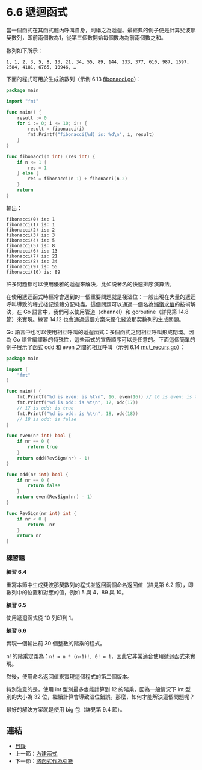# 6.6 遞迴函式

當一個函式在其函式體內呼叫自身，則稱之為遞迴。最經典的例子便是計算斐波那契數列，即前兩個數為1，從第三個數開始每個數均為前兩個數之和。

數列如下所示：

	1, 1, 2, 3, 5, 8, 13, 21, 34, 55, 89, 144, 233, 377, 610, 987, 1597, 2584, 4181, 6765, 10946, …

下面的程式可用於生成該數列（示例 6.13 [fibonacci.go](examples/chapter_6/fibonacci.go)）：

```go
package main

import "fmt"

func main() {
	result := 0
	for i := 0; i <= 10; i++ {
		result = fibonacci(i)
		fmt.Printf("fibonacci(%d) is: %d\n", i, result)
	}
}

func fibonacci(n int) (res int) {
	if n <= 1 {
		res = 1
	} else {
		res = fibonacci(n-1) + fibonacci(n-2)
	}
	return
}
```

輸出：

```
fibonacci(0) is: 1
fibonacci(1) is: 1
fibonacci(2) is: 2
fibonacci(3) is: 3
fibonacci(4) is: 5
fibonacci(5) is: 8
fibonacci(6) is: 13
fibonacci(7) is: 21
fibonacci(8) is: 34
fibonacci(9) is: 55
fibonacci(10) is: 89
```

許多問題都可以使用優雅的遞迴來解決，比如説著名的快速排序演算法。

在使用遞迴函式時經常會遇到的一個重要問題就是棧溢位：一般出現在大量的遞迴呼叫導致的程式棧記憶體分配耗盡。這個問題可以通過一個名為[懶惰求值](https://zh.wikipedia.org/wiki/惰性求值)的技術解決，在 Go 語言中，我們可以使用管道（channel）和 goroutine（詳見第 14.8 節）來實現。練習 14.12 也會通過這個方案來優化斐波那契數列的生成問題。

Go 語言中也可以使用相互呼叫的遞迴函式：多個函式之間相互呼叫形成閉環。因為 Go 語言編譯器的特殊性，這些函式的宣告順序可以是任意的。下面這個簡單的例子展示了函式 odd 和 even 之間的相互呼叫（示例 6.14 [mut_recurs.go](examples/chapter_6/mut_recurs.go)）：

```go
package main

import (
	"fmt"
)

func main() {
	fmt.Printf("%d is even: is %t\n", 16, even(16)) // 16 is even: is true
	fmt.Printf("%d is odd: is %t\n", 17, odd(17))
	// 17 is odd: is true
	fmt.Printf("%d is odd: is %t\n", 18, odd(18))
	// 18 is odd: is false
}

func even(nr int) bool {
	if nr == 0 {
		return true
	}
	return odd(RevSign(nr) - 1)
}

func odd(nr int) bool {
	if nr == 0 {
		return false
	}
	return even(RevSign(nr) - 1)
}

func RevSign(nr int) int {
	if nr < 0 {
		return -nr
	}
	return nr
}
```

### 練習題

**練習 6.4**

重寫本節中生成斐波那契數列的程式並返回兩個命名返回值（詳見第 6.2 節），即數列中的位置和對應的值，例如 5 與 4，89 與 10。

**練習 6.5**

使用遞迴函式從 10 列印到 1。

**練習 6.6**

實現一個輸出前 30 個整數的階乘的程式。

n! 的階乘定義為：`n! = n * (n-1)!, 0! = 1`，因此它非常適合使用遞迴函式來實現。

然後，使用命名返回值來實現這個程式的第二個版本。

特別注意的是，使用 int 型別最多隻能計算到 12 的階乘，因為一般情況下 int 型別的大小為 32 位，繼續計算會導致溢位錯誤。那麼，如何才能解決這個問題呢？

最好的解決方案就是使用 big 包（詳見第 9.4 節）。

## 連結

- [目錄](directory.md)
- 上一節：[內建函式](06.5.md)
- 下一節：[將函式作為引數](06.7.md)